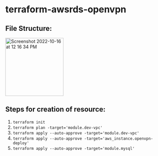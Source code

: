 # terraform-awsrds-openvpn

## File Structure:
<img width="181" alt="Screenshot 2022-10-16 at 12 16 34 PM" src="https://user-images.githubusercontent.com/45258145/196022198-ced77fb2-7aca-4b56-81fa-4329e2e13892.png">


## Steps for creation of resource:
1. `terraform init`
2. `terraform plan -target='module.dev-vpc'`
3. `terraform apply --auto-approve -target='module.dev-vpc'`
4. `terraform apply --auto-approve -target='aws_instance.openvpn-deploy'`
5. `terraform apply --auto-approve -target='module.mysql'`
